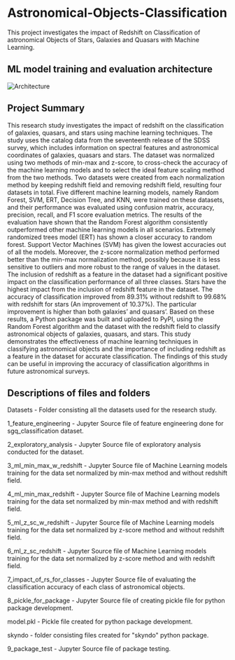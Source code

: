 # Astronomical-Objects-Classification
This project investigates the impact of Redshift on Classification of astronomical Objects of Stars, Galaxies and Quasars with Machine Learning.

## ML model training and evaluation architecture

![Architecture](https://user-images.githubusercontent.com/108488940/235837891-16cf41b1-009c-4b11-abcd-a62eda8eb562.png)

## Project Summary

This research study investigates the impact of redshift on the classification of galaxies, quasars, and stars using machine learning techniques. The study uses the catalog data from the seventeenth release of the SDSS survey, which includes information on spectral features and astronomical coordinates of galaxies, quasars and stars. The dataset was normalized using two methods of min-max and z-score, to cross-check the accuracy of the machine learning models and to select the ideal feature scaling method from the two methods. Two datasets were created from each normalization method by keeping redshift field and removing redshift field, resulting four datasets in total. Five different machine learning models, namely Random Forest, SVM, ERT, Decision Tree, and KNN, were trained on these datasets, and their performance was evaluated using confusion matrix, accuracy, precision, recall, and F1 score evaluation metrics.
The results of the evaluation have shown that the Random Forest algorithm consistently outperformed other machine learning models in all scenarios. Extremely randomized trees model (ERT) has shown a closer accuracy to random forest. Support Vector Machines (SVM) has given the lowest accuracies out of all the models. Moreover, the z-score normalization method performed better than the min-max normalization method, possibly because it is less sensitive to outliers and more robust to the range of values in the dataset. The inclusion of redshift as a feature in the dataset had a significant positive impact on the classification performance of all three classes.
Stars have the highest impact from the inclusion of redshift feature in the dataset. The accuracy of classification improved from 89.31% without redshift to 99.68% with redshift for stars (An improvement of 10.37%). The particular improvement is higher than both galaxies’ and quasars’.
Based on these results, a Python package was built and uploaded to PyPI, using the Random Forest algorithm and the dataset with the redshift field to classify astronomical objects of galaxies, quasars, and stars. This study demonstrates the effectiveness of machine learning techniques in classifying astronomical objects and the importance of including redshift as a feature in the dataset for accurate classification. The findings of this study can be useful in improving the accuracy of classification algorithms in future astronomical surveys.


## Descriptions of files and folders

Datasets - Folder consisting all the datasets used for the research study.

1_feature_engineering  -  Jupyter Source file of feature engineering done for sgq_classification dataset.

2_exploratory_analysis - Jupyter Source file of exploratory analysis conducted for the dataset.

3_ml_min_max_w_redshift - Jupyter Source file of Machine Learning models training for the data set normalized by min-max method and without redshift field.

4_ml_min_max_redshift - Jupyter Source file of Machine Learning models training for the data set normalized by min-max method and with redshift field.

5_ml_z_sc_w_redshift - Jupyter Source file of Machine Learning models training for the data set normalized by z-score method and without redshift field.

6_ml_z_sc_redshift - Jupyter Source file of Machine Learning models training for the data set normalized by z-score method and with redshift field.

7_impact_of_rs_for_classes - Jupyter Source file of evaluating the classification accuracy of each class of astronomical objects.

8_pickle_for_package - Jupyter Source file of creating pickle file for python package development.

model.pkl - Pickle file created for python package development.

skyndo - folder consisting files created for "skyndo" python package.

9_package_test - Jupyter Source file of package testing.


